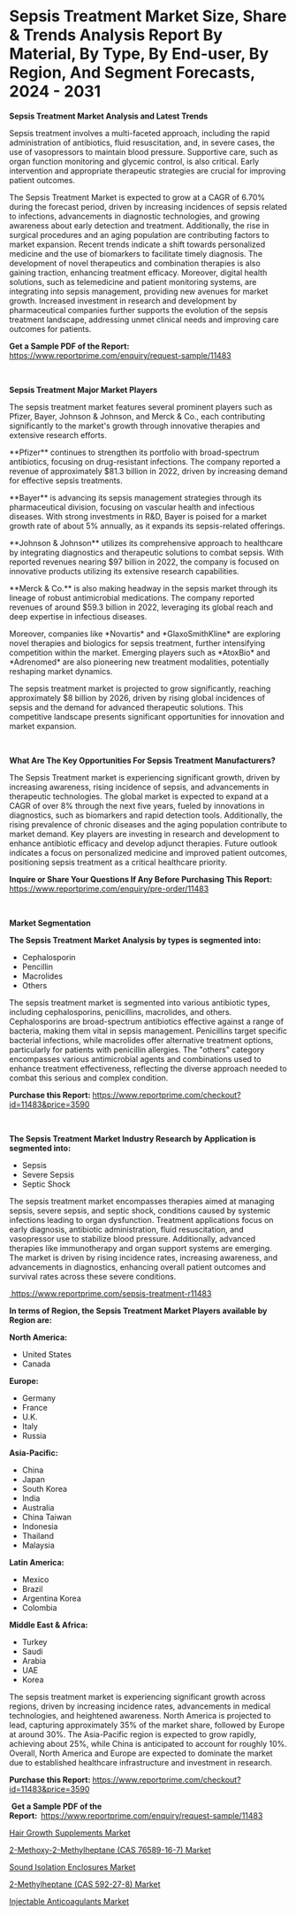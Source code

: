 <p><h1>Sepsis Treatment Market Size, Share & Trends Analysis Report By Material, By Type, By End-user, By Region, And Segment Forecasts, 2024 - 2031</h1></p><p><strong>Sepsis Treatment Market Analysis and Latest Trends</strong></p>
<p><p>Sepsis treatment involves a multi-faceted approach, including the rapid administration of antibiotics, fluid resuscitation, and, in severe cases, the use of vasopressors to maintain blood pressure. Supportive care, such as organ function monitoring and glycemic control, is also critical. Early intervention and appropriate therapeutic strategies are crucial for improving patient outcomes.</p><p>The Sepsis Treatment Market is expected to grow at a CAGR of 6.70% during the forecast period, driven by increasing incidences of sepsis related to infections, advancements in diagnostic technologies, and growing awareness about early detection and treatment. Additionally, the rise in surgical procedures and an aging population are contributing factors to market expansion. Recent trends indicate a shift towards personalized medicine and the use of biomarkers to facilitate timely diagnosis. The development of novel therapeutics and combination therapies is also gaining traction, enhancing treatment efficacy. Moreover, digital health solutions, such as telemedicine and patient monitoring systems, are integrating into sepsis management, providing new avenues for market growth. Increased investment in research and development by pharmaceutical companies further supports the evolution of the sepsis treatment landscape, addressing unmet clinical needs and improving care outcomes for patients.</p></p>
<p><strong>Get a Sample PDF of the Report:&nbsp;</strong> <a href="https://www.reportprime.com/enquiry/request-sample/11483?utm_campaign=32&utm_medium=2&utm_source=Github&utm_content=ia&utm_term=02122024&utm_id=sepsis-treatment">https://www.reportprime.com/enquiry/request-sample/11483</a></p>
<p>&nbsp;</p>
<p><strong>Sepsis Treatment Major Market Players</strong></p>
<p><p>The sepsis treatment market features several prominent players such as Pfizer, Bayer, Johnson & Johnson, and Merck & Co., each contributing significantly to the market's growth through innovative therapies and extensive research efforts.</p><p>**Pfizer** continues to strengthen its portfolio with broad-spectrum antibiotics, focusing on drug-resistant infections. The company reported a revenue of approximately $81.3 billion in 2022, driven by increasing demand for effective sepsis treatments.</p><p>**Bayer** is advancing its sepsis management strategies through its pharmaceutical division, focusing on vascular health and infectious diseases. With strong investments in R&D, Bayer is poised for a market growth rate of about 5% annually, as it expands its sepsis-related offerings.</p><p>**Johnson & Johnson** utilizes its comprehensive approach to healthcare by integrating diagnostics and therapeutic solutions to combat sepsis. With reported revenues nearing $97 billion in 2022, the company is focused on innovative products utilizing its extensive research capabilities.</p><p>**Merck & Co.** is also making headway in the sepsis market through its lineage of robust antimicrobial medications. The company reported revenues of around $59.3 billion in 2022, leveraging its global reach and deep expertise in infectious diseases.</p><p>Moreover, companies like *Novartis* and *GlaxoSmithKline* are exploring novel therapies and biologics for sepsis treatment, further intensifying competition within the market. Emerging players such as *AtoxBio* and *Adrenomed* are also pioneering new treatment modalities, potentially reshaping market dynamics.</p><p>The sepsis treatment market is projected to grow significantly, reaching approximately $8 billion by 2026, driven by rising global incidences of sepsis and the demand for advanced therapeutic solutions. This competitive landscape presents significant opportunities for innovation and market expansion.</p></p>
<p>&nbsp;</p>
<p><strong>What Are The Key Opportunities For Sepsis Treatment Manufacturers?</strong></p>
<p><p>The Sepsis Treatment market is experiencing significant growth, driven by increasing awareness, rising incidence of sepsis, and advancements in therapeutic technologies. The global market is expected to expand at a CAGR of over 8% through the next five years, fueled by innovations in diagnostics, such as biomarkers and rapid detection tools. Additionally, the rising prevalence of chronic diseases and the aging population contribute to market demand. Key players are investing in research and development to enhance antibiotic efficacy and develop adjunct therapies. Future outlook indicates a focus on personalized medicine and improved patient outcomes, positioning sepsis treatment as a critical healthcare priority.</p></p>
<p><strong>Inquire or Share Your Questions If Any Before Purchasing This Report:</strong> <a href="https://www.reportprime.com/enquiry/pre-order/11483?utm_campaign=32&utm_medium=2&utm_source=Github&utm_content=ia&utm_term=02122024&utm_id=sepsis-treatment">https://www.reportprime.com/enquiry/pre-order/11483</a></p>
<p>&nbsp;</p>
<p><strong>Market Segmentation</strong></p>
<p><strong>The Sepsis Treatment Market Analysis by types is segmented into:</strong></p>
<p><ul><li>Cephalosporin</li><li>Pencillin</li><li>Macrolides</li><li>Others</li></ul></p>
<p><p>The sepsis treatment market is segmented into various antibiotic types, including cephalosporins, penicillins, macrolides, and others. Cephalosporins are broad-spectrum antibiotics effective against a range of bacteria, making them vital in sepsis management. Penicillins target specific bacterial infections, while macrolides offer alternative treatment options, particularly for patients with penicillin allergies. The "others" category encompasses various antimicrobial agents and combinations used to enhance treatment effectiveness, reflecting the diverse approach needed to combat this serious and complex condition.</p></p>
<p><strong>Purchase this Report:&nbsp;</strong><a href="https://www.reportprime.com/checkout?id=11483&price=3590&utm_campaign=32&utm_medium=2&utm_source=Github&utm_content=ia&utm_term=02122024&utm_id=sepsis-treatment">https://www.reportprime.com/checkout?id=11483&price=3590</a></p>
<p>&nbsp;</p>
<p><strong>The Sepsis Treatment Market Industry Research by Application is segmented into:</strong></p>
<p><ul><li>Sepsis</li><li>Severe Sepsis</li><li>Septic Shock</li></ul></p>
<p><p>The sepsis treatment market encompasses therapies aimed at managing sepsis, severe sepsis, and septic shock, conditions caused by systemic infections leading to organ dysfunction. Treatment applications focus on early diagnosis, antibiotic administration, fluid resuscitation, and vasopressor use to stabilize blood pressure. Additionally, advanced therapies like immunotherapy and organ support systems are emerging. The market is driven by rising incidence rates, increasing awareness, and advancements in diagnostics, enhancing overall patient outcomes and survival rates across these severe conditions.</p></p>
<p><a href="https://www.reportprime.com/sepsis-treatment-r11483?utm_campaign=32&utm_medium=2&utm_source=Github&utm_content=ia&utm_term=02122024&utm_id=sepsis-treatment">&nbsp;https://www.reportprime.com/sepsis-treatment-r11483</a></p>
<p><strong>In terms of Region, the Sepsis Treatment Market Players available by Region are:</strong></p>
<p>
    <p> <strong> North America: </strong>
        <ul>
            <li>United States</li>
            <li>Canada</li>
        </ul>
        </p> 
    <p> <strong> Europe: </strong>
        <ul>
            <li>Germany</li>
            <li>France</li>
            <li>U.K.</li>
            <li>Italy</li>
            <li>Russia</li>
        </ul>
        </p> 
    <p> <strong> Asia-Pacific: </strong>
        <ul>
            <li>China</li>
            <li>Japan</li>
            <li>South Korea</li>
            <li>India</li>
            <li>Australia</li>
            <li>China Taiwan</li>
            <li>Indonesia</li>
            <li>Thailand</li>
            <li>Malaysia</li>
        </ul>
        </p> 
    <p> <strong> Latin America: </strong>
        <ul>
            <li>Mexico</li>
            <li>Brazil</li>
            <li>Argentina Korea</li>
            <li>Colombia</li>
        </ul>
        </p> 
    <p> <strong> Middle East & Africa: </strong>
        <ul>
            <li>Turkey</li>
            <li>Saudi</li>
            <li>Arabia</li>
            <li>UAE</li>
            <li>Korea</li>
        </ul>
    </p>
    </p>
<p><p>The sepsis treatment market is experiencing significant growth across regions, driven by increasing incidence rates, advancements in medical technologies, and heightened awareness. North America is projected to lead, capturing approximately 35% of the market share, followed by Europe at around 30%. The Asia-Pacific region is expected to grow rapidly, achieving about 25%, while China is anticipated to account for roughly 10%. Overall, North America and Europe are expected to dominate the market due to established healthcare infrastructure and investment in research.</p></p>
<p><strong>Purchase this Report: </strong><a href="https://www.reportprime.com/checkout?id=11483&price=3590&utm_campaign=32&utm_medium=2&utm_source=Github&utm_content=ia&utm_term=02122024&utm_id=sepsis-treatment">https://www.reportprime.com/checkout?id=11483&price=3590</a></p>
<p>&nbsp;<strong>Get a Sample PDF of the Report:&nbsp;&nbsp;</strong><a href="https://www.reportprime.com/enquiry/request-sample/11483?utm_campaign=32&utm_medium=2&utm_source=Github&utm_content=ia&utm_term=02122024&utm_id=sepsis-treatment">https://www.reportprime.com/enquiry/request-sample/11483</a></p>
<p><strong></strong></p>
<p><p><a href="https://github.com/irfadac/Market-Research-Report-List-5/blob/main/hair-growth-supplements-market.md?utm_campaign=32&utm_medium=2&utm_source=Github&utm_content=ia&utm_term=02122024&utm_id=sepsis-treatment">Hair Growth Supplements Market</a></p><p><a href="https://issuu.com/reportprime-2/docs/2-methoxy-2-methylheptane-cas-76589-16-7-market-si?utm_campaign=32&utm_medium=2&utm_source=Github&utm_content=ia&utm_term=02122024&utm_id=sepsis-treatment">2-Methoxy-2-Methylheptane (CAS 76589-16-7) Market</a></p><p><a href="https://www.linkedin.com/pulse/analysis-market-sound-isolation-enclosures-illuminating-nkqvf?utm_campaign=32&utm_medium=2&utm_source=Github&utm_content=ia&utm_term=02122024&utm_id=sepsis-treatment">Sound Isolation Enclosures Market</a></p><p><a href="https://issuu.com/reportprime-2/docs/2-methylheptane-cas-592-27-8-market-size-2030.pptx?utm_campaign=32&utm_medium=2&utm_source=Github&utm_content=ia&utm_term=02122024&utm_id=sepsis-treatment">2-Methylheptane (CAS 592-27-8) Market</a></p><p><a href="https://github.com/gerdabatiskzv9/Market-Research-Report-List-1/blob/main/injectable-anticoagulants-market.md?utm_campaign=32&utm_medium=2&utm_source=Github&utm_content=ia&utm_term=02122024&utm_id=sepsis-treatment">Injectable Anticoagulants Market</a></p></p>
